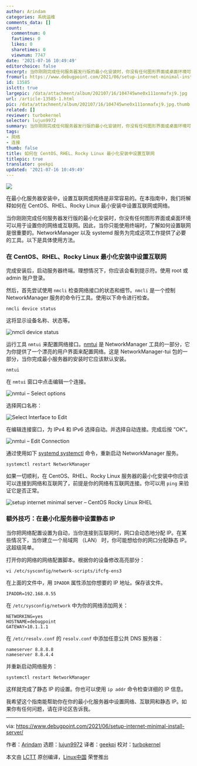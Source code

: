 ```yaml
---
author: Arindam
categories: 系统运维
comments_data: []
count:
  commentnum: 0
  favtimes: 0
  likes: 0
  sharetimes: 0
  viewnum: 7747
date: '2021-07-16 10:49:49'
editorchoice: false
excerpt: 当你刚刚完成任何服务器发行版的最小化安装时，你没有任何图形界面或桌面环境可以用于设置你的网络或互联网。
fromurl: https://www.debugpoint.com/2021/06/setup-internet-minimal-install-server/
id: 13585
islctt: true
largepic: /data/attachment/album/202107/16/104745wne0x111onmafxj9.jpg
url: /article-13585-1.html
pic: /data/attachment/album/202107/16/104745wne0x111onmafxj9.jpg.thumb.jpg
related: []
reviewer: turbokernel
selector: lujun9972
summary: 当你刚刚完成任何服务器发行版的最小化安装时，你没有任何图形界面或桌面环境可以用于设置你的网络或互联网。
tags:
- 网络
- 连接
thumb: false
title: 如何在 CentOS、RHEL、Rocky Linux 最小化安装中设置互联网
titlepic: true
translator: geekpi
updated: '2021-07-16 10:49:49'
---
```


![](/data/attachment/album/202107/16/104745wne0x111onmafxj9.jpg)


在最小化服务器安装中，设置互联网或网络是非常容易的。在本指南中，我们将解释如何在 CentOS、RHEL、Rocky Linux 最小安装中设置互联网或网络。


当你刚刚完成任何服务器发行版的最小化安装时，你没有任何图形界面或桌面环境可以用于设置你的网络或互联网。因此，当你只能使用终端时，了解如何设置联网是很重要的。NetworkManager 以及 systemd 服务为完成这项工作提供了必要的工具。以下是具体使用方法。


### 在 CentOS、RHEL、Rocky Linux 最小化安装中设置互联网


完成安装后，启动服务器终端。理想情况下，你应该会看到提示符。使用 root 或 admin 账户登录。


然后，首先尝试使用 `nmcli` 检查网络接口的状态和细节。`nmcli` 是一个控制 NetworkManager 服务的命令行工具。使用以下命令进行检查。



```
nmcli device status

```

这将显示设备名称、状态等。


![nmcli device status](/data/attachment/album/202107/16/104950l888nmb4p8gj3pzm.jpg)


运行工具 `nmtui` 来配置网络接口。[nmtui](https://access.redhat.com/documentation/en-us/red_hat_enterprise_linux/7/html/networking_guide/sec-configuring_ip_networking_with_nmtui) 是 NetworkManager 工具的一部分，它为你提供了一个漂亮的用户界面来配置网络。这是 NetworkManager-tui 包的一部分，当你完成最小服务器的安装时它应该默认安装。



```
nmtui

```

在 `nmtui` 窗口中点击编辑一个连接。


![nmtui – Select options](/data/attachment/album/202107/16/104950osiz43z69v69sj4z.jpg)


选择网口名称：


![Select Interface to Edit](/data/attachment/album/202107/16/104950sqzxt55yymmhh2hy.jpg)


在编辑连接窗口，为 IPv4 和 IPv6 选择自动。并选择自动连接。完成后按 “OK”。


![nmtui – Edit Connection](/data/attachment/album/202107/16/104951uabf7oac4fz724bw.jpg)


通过使用如下 [systemd systemctl](https://www.debugpoint.com/2020/12/systemd-systemctl-service/) 命令，重新启动 NetworkManager 服务。



```
systemctl restart NetworkManager

```

如果一切顺利，在 CentOS、RHEL、Rocky Linux 服务器的最小化安装中你应该可以连接到网络和互联网了，前提是你的网络有互联网连接。你可以用 `ping` 来验证它是否正常。


![setup internet minimal server – CentOS Rocky Linux RHEL](/data/attachment/album/202107/16/104951qpwsnlwhvspxtaxv.jpg)


### 额外技巧：在最小化服务器中设置静态 IP


当你把网络配置设置为自动，当你连接到互联网时，网口会动态地分配 IP。在某些情况下，当你建立一个局域网 （LAN） 时，你可能想给你的网口分配静态 IP。这超级简单。


打开你的网络的网络配置脚本。根据你的设备修改高亮部分：



```
vi /etc/sysconfig/network-scripts/ifcfg-ens3

```

在上面的文件中，用 `IPADDR` 属性添加你想要的 IP 地址。保存该文件。



```
IPADDR=192.168.0.55

```

在 `/etc/sysconfig/network` 中为你的网络添加网关：



```
NETWORKING=yes
HOSTNAME=debugpoint
GATEWAY=10.1.1.1

```

在 `/etc/resolv.conf` 的 `resolv.conf` 中添加任意公共 DNS 服务器：



```
nameserver 8.8.8.8
nameserver 8.8.4.4

```

并重新启动网络服务：



```
systemctl restart NetworkManager

```

这样就完成了静态 IP 的设置。你也可以使用 `ip addr` 命令检查详细的 IP 信息。


我希望这个指南能帮助你在你的最小化服务器中设置网络、互联网和静态 IP。如果你有任何问题，请在评论区告诉我。




---


via: <https://www.debugpoint.com/2021/06/setup-internet-minimal-install-server/>


作者：[Arindam](https://www.debugpoint.com/author/admin1/) 选题：[lujun9972](https://github.com/lujun9972) 译者：[geekpi](https://github.com/geekpi) 校对：[turbokernel](https://github.com/turbokernel)


本文由 [LCTT](https://github.com/LCTT/TranslateProject) 原创编译，[Linux中国](https://linux.cn/) 荣誉推出